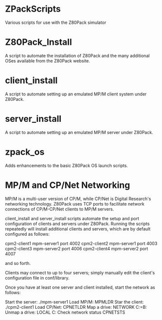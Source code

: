 # ZPackScripts
Various scripts for use with the Z80Pack simulator

# Z80Pack_Install
A script to automate the installation of Z80Pack and the many additional OSes available from the Z80Pack website.

# client_install
A script to automate setting up an emulated MP/M client system under Z80Pack.

# server_install
A script to automate setting up an emulated MP/M server under Z80Pack.

# zpack_os
Adds enhancements to the basic Z80Pack OS launch scripts.

# MP/M and CP/Net Networking

MP/M is a multi-user version of CP/M, while CP/Net is Digital Research's
networking technology. Z80Pack uses TCP ports to facilitate network
connections of CP/M-CP/Net clients to MP/M servers. 

client_install and server_install scripts automate the setup and
port configuration of clients and servers under Z80Pack. Running the scripts
repeatedly will install additional clients and servers, which are by default
configured as follows:

cpm2-client1     mpm-server1 port 4002
cpm2-client2     mpm-server1 port 4003
cpm2-client3     mpm-server2 port 4006
cpm2-client4     mpm-server2 port 4007

and so forth.

Clients may connect to up to four servers; simply manually edit the client's
configuration file in conf/library.

Once you have at least one server and client installed, start the network as
follows:

Start the server:      ./mpm-server1
Load MP/M:             MPMLDR
Star the client:       ./cpm2-client1
Load CP/Net:           CPNETLDR
Map a drive:           NETWORK C:=B:
Unmap a drive:         LOCAL C:
Check network status   CPNETSTS

